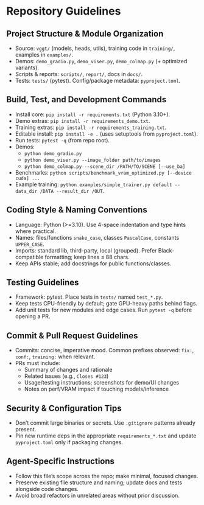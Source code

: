 # Repository Guidelines

## Project Structure & Module Organization
- Source: `vggt/` (models, heads, utils), training code in `training/`, examples in `examples/`.
- Demos: `demo_gradio.py`, `demo_viser.py`, `demo_colmap.py` (+ optimized variants).
- Scripts & reports: `scripts/`, `report/`, docs in `docs/`.
- Tests: `tests/` (pytest). Config/package metadata: `pyproject.toml`.

## Build, Test, and Development Commands
- Install core: `pip install -r requirements.txt` (Python 3.10+).
- Demo extras: `pip install -r requirements_demo.txt`.
- Training extras: `pip install -r requirements_training.txt`.
- Editable install: `pip install -e .` (uses setuptools from `pyproject.toml`).
- Run tests: `pytest -q` (from repo root).
- Demos:
  - `python demo_gradio.py`
  - `python demo_viser.py --image_folder path/to/images`
  - `python demo_colmap.py --scene_dir /PATH/TO/SCENE [--use_ba]`
- Benchmarks: `python scripts/benchmark_vram_optimized.py [--device cuda] ...`
- Example training: `python examples/simple_trainer.py default --data_dir /DATA --result_dir /OUT`.

## Coding Style & Naming Conventions
- Language: Python (>=3.10). Use 4-space indentation and type hints where practical.
- Names: files/functions `snake_case`, classes `PascalCase`, constants `UPPER_CASE`.
- Imports: standard lib, third-party, local (grouped). Prefer Black-compatible formatting; keep lines ≤ 88 chars.
- Keep APIs stable; add docstrings for public functions/classes.

## Testing Guidelines
- Framework: pytest. Place tests in `tests/` named `test_*.py`.
- Keep tests CPU-friendly by default; gate GPU-heavy paths behind flags.
- Add unit tests for new modules and edge cases. Run `pytest -q` before opening a PR.

## Commit & Pull Request Guidelines
- Commits: concise, imperative mood. Common prefixes observed: `fix:`, `conf:`, `training:` when relevant.
- PRs must include:
  - Summary of changes and rationale
  - Related issues (e.g., `Closes #123`)
  - Usage/testing instructions; screenshots for demo/UI changes
  - Notes on perf/VRAM impact if touching models/inference

## Security & Configuration Tips
- Don’t commit large binaries or secrets. Use `.gitignore` patterns already present.
- Pin new runtime deps in the appropriate `requirements_*.txt` and update `pyproject.toml` only if packaging changes.

## Agent-Specific Instructions
- Follow this file’s scope across the repo; make minimal, focused changes.
- Preserve existing file structure and naming; update docs and tests alongside code changes.
- Avoid broad refactors in unrelated areas without prior discussion.
